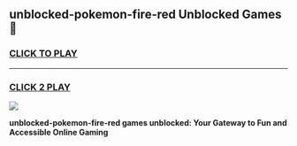 
## unblocked-pokemon-fire-red Unblocked Games👋
<h3>
<a href="https://news.freeplayer.one?title=unblocked-pokemon-fire-red&ref=16F">CLICK TO PLAY</a></h3>
<hr>

<h3>
<a href="https://news.freeplayer.one?title=unblocked-pokemon-fire-red&ref=16F">CLICK 2 PLAY</a>
  
</h3>

<a href="https://news.freeplayer.one?title=unblocked-pokemon-fire-red&ref=16F/"><img src="https://clearcache.store/games.png"></a>


**unblocked-pokemon-fire-red games unblocked: Your Gateway to Fun and Accessible Online Gaming**
